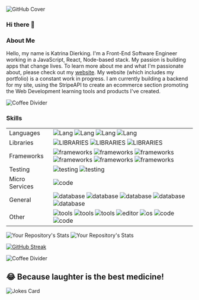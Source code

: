 
<!--
**Katrina-Dierking/katrina-dierking** is a ✨ _special_ ✨ repository because its `README.md` (this file) appears on your GitHub profile.

Here are some ideas to get you started:

- 🔭 I’m currently working on ...
- 🌱 I’m currently learning ...
- 👯 I’m looking to collaborate on ...
- 🤔 I’m looking for help with ...
- 💬 Ask me about ...
- 📫 How to reach me: ...
- 😄 Pronouns: ...
- ⚡ Fun fact: ...
-->

![GitHub Cover](https://blog.hertimetocode.com/wp-content/uploads/2022/08/SOFTWARE-1.png)
### Hi there 👋
### About Me 
Hello, my name is Katrina Dierking. I'm a Front-End Software Engineer working in a JavaScript, React, Node-based stack. My passion is building apps that change lives. To learn more about me and what I'm passionate about, please check out my [website](https://hertimetocode.com). My website (which includes my portfolio) is a constant work in progress. I am currently building a backend for my site, using the StripeAPI to create an ecommerce section promoting the Web Development learning tools and products I've created. 

 ![Coffee Divider](https://blog.hertimetocode.com/wp-content/uploads/2021/04/coffee-pulse.png)

### Skills
|               |               |
| ------------- | ------------- |
| Languages     |  <img src="https://img.shields.io/badge/Lang-HTML5-ff69b4.svg?style=flat-plastic" alt="Lang"> <img src="https://img.shields.io/badge/Lang-CSS-ff69b4.svg?style=flat-plastic" alt="Lang"> <img src="https://img.shields.io/badge/Lang-JavaScript-ff69b4.svg?style=flat-plastic" alt="Lang">  <img src="https://img.shields.io/badge/Lang-TypeScript-ff69b4.svg?style=flat-plastic" alt="Lang">|
| Libraries     | <img src="https://img.shields.io/badge/Lib-React-blue.svg?style=flat-plastic" alt="LIBRARIES"> <img src="https://img.shields.io/badge/Lib-Formik-blue.svg?style=flat-plastic" alt="LIBRARIES"> <img src="https://img.shields.io/badge/Lib-SemanticUI-blue.svg?style=flat-plastic" alt="LIBRARIES">|
| Frameworks    | <img src="https://img.shields.io/badge/FW-Redux-purple.svg?style=flat-plastic" alt="frameworks"> <img src="https://img.shields.io/badge/FW-Node.js-purple.svg?style=flat-plastic" alt="frameworks"> <img src="https://img.shields.io/badge/FW-Express-purple.svg?style=flat-plastic" alt="frameworks"> <img src="https://img.shields.io/badge/FW-Knex-purple.svg?style=flat-plastic" alt="frameworks"> <img src="https://img.shields.io/badge/FW-PowerShell-purple.svg?style=flat-plastic" alt="frameworks"> <img src="https://img.shields.io/badge/FW-Bootstrap-purple.svg?style=flat-plastic" alt="frameworks"> | 
| Testing | <img src="https://img.shields.io/badge/Test-Jest-yellow.svg?style=flat-plastic" alt="testing" > <img src="https://img.shields.io/badge/Test-Cypress-yellow.svg?style=flat-plastic" alt="testing" > |
| Micro Services | <img src="https://img.shields.io/badge/MS-StripeAPI-teal.svg?style=flat-plastic" alt="code">
| General | <img src="https://img.shields.io/badge/General-System Design-red.svg?style=flat-plastic" alt="database" >  <img src="https://img.shields.io/badge/General-Scalability-red.svg?style=flat-plastic" alt="database" > <img src="https://img.shields.io/badge/General-Responsiveness-red.svg?style=flat-plastic" alt="database" >  <img src="https://img.shields.io/badge/General-Agile PM-red.svg?style=flat-plastic" alt="database" >  <img src="https://img.shields.io/badge/General-Accessibility-red.svg?style=flat-plastic" alt="database" > |
| Other |  <img src="https://img.shields.io/badge/Tools-Postman-pink.svg?style=flat-plastic" alt="tools">  <img src="https://img.shields.io/badge/Tools-Git-pink.svg?style=flat-plastic" alt="tools"> <img src="https://img.shields.io/badge/Tools-GitHub-pink.svg?style=flat-plastic" alt="tools"> <img src="https://img.shields.io/badge/Editor-VSCode-pink.svg?style=flat-plastic" alt="editor"> <img src="https://img.shields.io/badge/OS-Windows 10-pink.svg?style=flat-plastic" alt="os"> <img src="https://img.shields.io/badge/Code-LESS-pink.svg?style=flat-plastic" alt="code"> <img src="https://img.shields.io/badge/Code-SASS-pink.svg?style=flat-plastic" alt="code"> |


![Your Repository's Stats](https://github-readme-stats.vercel.app/api/top-langs/?username=katrina-dierking&theme=default)  ![Your Repository's Stats](https://github-readme-stats.vercel.app/api?username=katrina-dierking&show_icons=true)

[![GitHub Streak](https://streak-stats.demolab.com?user=katrina-dierking&theme=neon-dark)](https://git.io/streak-stats)

 ![Coffee Divider](https://blog.hertimetocode.com/wp-content/uploads/2021/04/coffee-pulse.png)
 
<!--  ### View my Trello board (Feel free to leave comments and offer suggestions.)
  [Invitation Link](https://trello.com/invite/b/hkdssiNx/2b8d15d4f842a97fb5b57036cc6d0e55/projects-tasks)
 ![Trello board](https://blog.hertimetocode.com/wp-content/uploads/2021/05/TrelloScreen.png) -->
 
## 😂 Because laughter is the best medicine!
![Jokes Card](https://readme-jokes.vercel.app/api)

